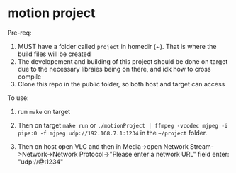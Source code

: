 # motion project

Pre-req:

1. MUST have a folder called `project` in homedir (~). That is where the build files will be created
2. The developement and building of this project should be done on target due to the necessary libraies being on there, and idk how to cross compile
3. Clone this repo in the public folder, so both host and target can access

To use:

1. run `make` on target
2. Then on target `make run` or `./motionProject | ffmpeg -vcodec mjpeg -i pipe:0 -f mjpeg udp://192.168.7.1:1234` in the `~/project` folder.

3. Then on host open VLC and then in Media->open Network Stream->Network->Network Protocol->"Please enter a
   network URL" field enter: "udp://@:1234"
